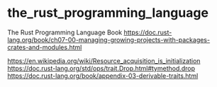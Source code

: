 # the_rust_programming_language
The Rust Programming Language Book
https://doc.rust-lang.org/book/ch07-00-managing-growing-projects-with-packages-crates-and-modules.html

https://en.wikipedia.org/wiki/Resource_acquisition_is_initialization
https://doc.rust-lang.org/std/ops/trait.Drop.html#tymethod.drop
https://doc.rust-lang.org/book/appendix-03-derivable-traits.html
